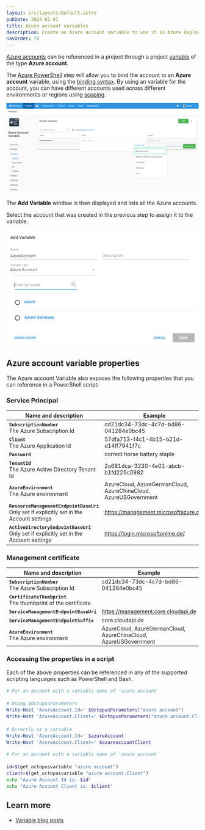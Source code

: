 ```yaml
---
layout: src/layouts/Default.astro
pubDate: 2023-01-01
title: Azure account variables
description: Create an Azure account variable to use it in Azure deployment steps
navOrder: 70
---
```


[Azure accounts](/docs/infrastructure/accounts/azure/index/) can be referenced in a project through a project [variable](/docs/projects/variables/) of the type **Azure account**.

The [Azure PowerShell](/docs/deployments/azure/running-azure-powershell/) step will allow you to bind the account to an **Azure account** variable, using the [binding syntax](/docs/projects/variables/index.md#Bindingsyntax-Referencingvariablesinstepdefinitions). By using an variable for the account, you can have different accounts used across different environments or regions using [scoping](/docs/projects/variables/index.md#Bindingsyntax-Referencingvariablesinstepdefinitions).

![AWS Account variable](images/azure-account-variable.png "width=500")

The **Add Variable** window is then displayed and lists all the Azure accounts.

Select the account that was created in the previous step to assign it to the variable.

![Azure account variable selection](images/azure-account-variable-selection.png "width=500")

## Azure account variable properties

The Azure account Variable also exposes the following properties that you can reference in a PowerShell script:

### Service Principal

| Name and description | Example |
| -------------------- | ------------------------|
| **`SubscriptionNumber`** <br/> The Azure Subscription Id | cd21dc34-73dc-4c7d-bd86-041284e0bc45 |
| **`Client`** <br/> The Azure Application Id | 57dfa713-f4c1-4b15-b21d-d14ff7941f7c |
| **`Password`** <br/> | correct horse battery staple |
| **`TenantId`** <br/> The Azure Active Directory Tenant Id | 2a681dca-3230-4e01-abcb-b1fd225c0982 |
| **`AzureEnvironment`** <br/> The Azure environment | AzureCloud, AzureGermanCloud, AzureChinaCloud, AzureUSGovernment |
| **`ResourceManagementEndpointBaseUri`** <br/> Only set if explicitly set in the Account settings | https://management.microsoftazure.de/  |
| **`ActiveDirectoryEndpointBaseUri`** <br/> Only set if explicitly set in the Account settings | https://login.microsoftonline.de/ |

### Management certificate

| Name and description | Example|
| -------------------- | ------------------------|
| **`SubscriptionNumber`** <br/> The Azure Subscription Id | cd21dc34-73dc-4c7d-bd86-041284e0bc45 |
| **`CertificateThumbprint`** <br/> The thumbprint of the certificate | |
| **`ServiceManagementEndpointBaseUri`** <br/> | https://management.core.cloudapi.de |
| **`ServiceManagementEndpointSuffix`** <br/> | core.cloudapi.de  |
| **`AzureEnvironment`** <br/> The Azure environment | AzureCloud, AzureGermanCloud, AzureChinaCloud, AzureUSGovernment |

### Accessing the properties in a script

Each of the above properties can be referenced in any of the supported scripting languages such as PowerShell and Bash.

```powershell PowerShell
# For an account with a variable name of 'azure account'

# Using $OctopusParameters
Write-Host 'AzureAccount.Id=' $OctopusParameters["azure account"]
Write-Host 'AzureAccount.Client=' $OctopusParameters["azure account.Client"]

# Directly as a variable
Write-Host 'AzureAccount.Id=' $azureAccount
Write-Host 'AzureAccount.Client=' $azureaccountClient
```
```bash Bash
# For an account with a variable name of 'azure account'

id=$(get_octopusvariable "azure account")
client=$(get_octopusvariable "azure account.Client")
echo "Azure Account Id is: $id"
echo "Azure Account Client is: $client"
```

## Learn more

- [Variable blog posts](https://octopus.com/blog/tag/variables)